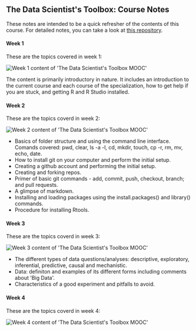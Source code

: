 
## The Data Scientist's Toolbox: Course Notes

These notes are intended to be a quick refresher of the contents of this course. 
For detailed notes, you can take a look at [this repository](https://github.com/DataScienceSpecialization).

#### Week 1

These are the topics covered in week 1:

![Week 1 content of 'The Data Scientist's Toolbox MOOC']()

The content is primarily introductory in nature. 
It includes an introduction to the current course and each course of the specialization, 
how to get help if you are stuck, and getting R and R Studio installed.

#### Week 2

These are the topics coverd in week 2:

![Week 2 content of 'The Data Scientist's Toolbox MOOC']()

* Basics of folder structure and using the command line interface.
Comands covered: pwd, clear, ls -a -l, cd, mkdir, touch, cp -r, rm, mv, echo, date.
* How to install git on your computer and perform the initial setup.
* Creating a github account and performing the initial setup.
* Creating and forking repos.
* Primer of basic git commands - add, commit, push, checkout, branch; and pull requests.
* A glimpse of markdown.
* Installing and loading packages using the install.packages() and library() commands.
* Procedure for installing Rtools.

#### Week 3

These are the topics coverd in week 3:

![Week 3 content of 'The Data Scientist's Toolbox MOOC']()

* The different types of data questions/analyses: descriptive, exploratory, inferential, predictive, causal and mechanistic.
* Data: definiton and examples of its different forms including comments about 'Big Data'.
* Characteristics of a good experiment and pitfalls to avoid.

#### Week 4

These are the topics coverd in week 4:

![Week 4 content of 'The Data Scientist's Toolbox MOOC']()
